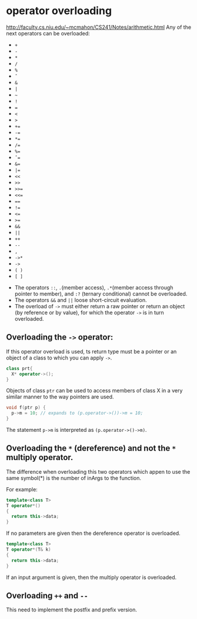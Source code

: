 # operator overloading
http://faculty.cs.niu.edu/~mcmahon/CS241/Notes/arithmetic.html
Any of the next operators can be overloaded:
 - `+`
 - `-`
 - `*`
 - `/`
 - `%`
 - `ˆ`
 - `&`
 - `|`
 - `~`
 - `!`
 - `=`
 - `<`
 - `>`
 - `+=`
 - `-= `
 - `*=`
 - `/=`
 - `%=`
 - `ˆ=`
 - `&=`
 - `|=`
 - `<<`
 - `>>`
 - `>>=`
 - `<<=`
 - `==`
 - `!=`
 - `<=`
 - `>=`
 - `&&`
 - `||`
 - `++`
 - `--`
 - `,`
 - `->*`
 - `->`
 - `( )`
 - `[ ]`


* The operators `::`, `.`(member access), `.*`(member access through pointer to member), and `:?` (ternary conditional) cannot be overloaded.
* The operators `&&` and `||` loose short-circuit evaluation.
* The overload of `->` must either return a raw pointer or return an object
(by reference or by value), for which the operator `->` is in turn overloaded.


## Overloading the `->` operator:

If this operator overload is used, ts return type must be a pointer
or an object of a class to which you can apply `->`.

```cpp
class prt{
  X* operator->();
}
```
Objects of class `ptr` can be used to access members of class X in a
very similar manner to the way pointers are used.
```cpp
void f(ptr p) {
  p->m = 10; // expands to (p.operator->())->m = 10;
}
```

The statement `p->m` is interpreted as `(p.operator->()->m)`.

## Overloading the `*` (dereference) and not the `*` multiply operator.

The difference when overloading this two operators which appen to use
the same symbol(*) is the number of inArgs to the function.

For example:
```cpp
template<class T>
T operator*()
{
  return this->data;
}
```
If no parameters are given then the dereference operator is overloaded.

```cpp
template<class T>
T operator*(T& k)
{
  return this->data;
}
```

If an input argument is given, then the multiply operator is overloaded.

## Overloading `++` and `--`

This need to implement the postfix and prefix version.

##
